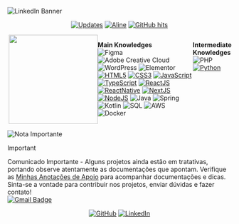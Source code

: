 ![LinkedIn Banner](https://github.com/user-attachments/assets/23acd07c-e3da-4b17-8d0a-976ca2dfdd9a)

<div align="center">
  
[![Updates](https://img.shields.io/badge/--000000?style=flat-square&logo=RSS&logoColor=white)](https://github.com/AlineSilv?tab=followers)
[![Aline](https://badges.pufler.dev/visits/AlineSilv/AlineSilv?logo=GitHub&label=visits&color=success&logoColor=white&style=flat-square)](https://github.com/AlineSilv)
[![GitHub hits](https://img.shields.io/github/last-commit/AlineSilv/AlineSilv?label=profile%20updated&style=flat-square)](https://github.com/AlineSilv/AlineSilv)

</div>

<div style="display: flex"></br>
  
<div align='right'>
  
<img align='right' src='https://user-images.githubusercontent.com/5713670/87202985-820dcb80-c2b6-11ea-9f56-7ec461c497c3.gif' width='200'>

</div>

<strong>Main Knowledges</strong></br>
![Figma](https://img.shields.io/badge/figma-%23F24E1E.svg?style=flat-square&logo=figma&logoColor=white)
![Adobe Creative Cloud](https://img.shields.io/badge/Adobe%20Creative%20Cloud-DA1F26.svg?style=flat-square&logo=Adobe%20Creative%20Cloud&logoColor=white)
![WordPress](https://img.shields.io/badge/WordPress-21759B?style=flat-square&logo=wordpress&logoColor=white)
![Elementor](https://img.shields.io/badge/Elementor-92003B?style=flat-square&logo=elementor&logoColor=white)
[![HTML5](https://img.shields.io/badge/html5-%23E34F26.svg?style=flat-square&logo=html5&logoColor=white)](https://www.w3.org/html/)
[![CSS3](https://img.shields.io/badge/css3-%231572B6.svg?style=flat-square&logo=css3&logoColor=white)](https://www.w3.org/Style/CSS/)
[![JavaScript](https://img.shields.io/badge/javascript-F7DF1E?logo=javascript&logoColor=000&style=flat-square)](https://www.javascript.com/)
[![TypeScript](https://img.shields.io/badge/typescript-3178C6?logo=typescript&logoColor=fff&style=flat-square)](https://www.typescriptlang.org/)
[![ReactJS](https://img.shields.io/badge/react-0c0626?logo=react&logoColor=459ab7&style=flat-square)](https://reactjs.org/)
[![ReactNative](https://img.shields.io/badge/reactnative-0c0626?logo=react&logoColor=459ab7&style=flat-square)](https://reactnative.dev/)
[![NextJS](https://img.shields.io/badge/nextjs-000?logo=next.js&logoColor=fff&style=flat-square)](https://nextjs.org/)
[![NodeJS](https://img.shields.io/badge/Node.js-339933?logo=Node.js&logoColor=fff&style=flat-square)](https://nodejs.org/en/)
![Java](https://img.shields.io/badge/Java-ED8B00?style=flat-square&logo=java&logoColor=white)
![Spring](https://img.shields.io/badge/spring-%236DB33F.svg?style=flat-square&logo=spring&logoColor=white)
![Kotlin](https://img.shields.io/badge/kotlin-%230095D5.svg?style=flat-square&logo=kotlin&logoColor=white)
![SQL](https://img.shields.io/badge/SQL-4479A1?style=flat-square&logo=postgresql&logoColor=white)
![AWS](https://img.shields.io/badge/AWS-232F3E?style=flat-square&logo=amazon-aws&logoColor=white)
![Docker](https://img.shields.io/badge/Docker-2496ED?style=flat-square&logo=docker&logoColor=white)

<strong>Intermediate Knowledges</strong></br>
![PHP](https://img.shields.io/badge/php-%23777BB4.svg?style=flat-square&logo=php&logoColor=white)
[![Python](https://img.shields.io/badge/Python-3776ab?logo=Python&logoColor=fff&style=flat-square)](https://www.python.org/)

</div>

![Nota Importante](https://img.shields.io/badge/Nota-Importante-orange?style=for-the-badge)
>[!IMPORTANT]
> Comunicado Importante - Alguns projetos ainda estão em tratativas, portando observe atentamente as documentações que apontam.
> Verifique as [Minhas Anotações de Apoio](https://garnet-shear-d8b.notion.site/Anota-es-de-Apoio-Sobre-Java-1459f9faccaa81ccbf20cd2ed35e0af4) para acompanhar documentações e dicas.
>Sinta-se a vontade para contribuir nos projetos, enviar dúvidas e fazer contato!  
> [![Gmail Badge](https://img.shields.io/badge/-alinealv.silv@gmail.com-181717?style=flat-square&logo=Gmail&logoColor=white)](mailto:alinealv.silv@gmail.com)

<div align="center">
  
[![GitHub](https://img.shields.io/badge/-@AlineSilv-181717?style=flat-square&logo=GitHub&logoColor=white)](https://github.com/AlineSilv)
[![LinkedIn](https://img.shields.io/badge/-LinkedIn-0077B5?style=flat-square&logo=Linkedin&logoColor=white)](https://www.linkedin.com/in/AlineSilv)

</div>


